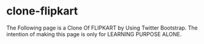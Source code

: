 # clone-flipkart
 The Following page is a Clone Of FLIPKART by Using Twitter Bootstrap. The intention of making this page is only for LEARNING PURPOSE ALONE.
